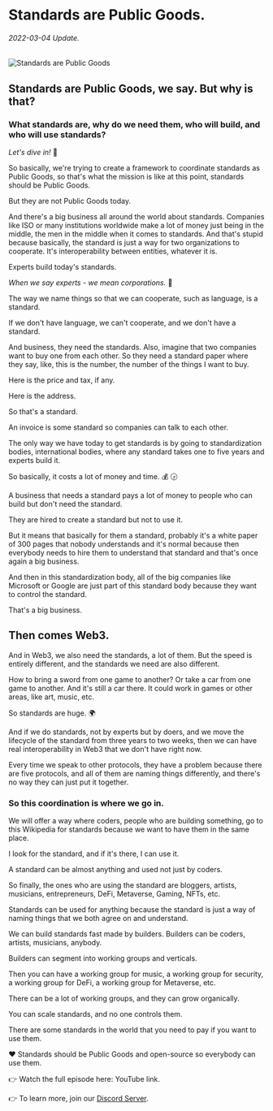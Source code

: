 # Standards are Public Goods.
###### 2022-03-04 Update.



![Standards are Public Goods](https://github.com/Unite-DAO/Documentation/blob/main/assets/Standards%20are%20Public%20Goods.jpeg)



## Standards are Public Goods, we say. But why is that? 

### What standards are, why do we need them, who will build, and who will use standards? 

*Let's dive in!* 🚀

So basically, we're trying to create a framework to coordinate standards as Public Goods, so that's what the mission is like at this point, standards should be Public Goods.

But they are not Public Goods today. 

And there's a big business all around the world about standards. 
Companies like ISO or many institutions worldwide make a lot of money just being in the middle, the men in the middle when it comes to standards. And that's stupid because basically, the standard is just a way for two organizations to cooperate. It's interoperability between entities, whatever it is.

Experts build today's standards. 

*When we say experts - we mean corporations.* 💼

The way we name things so that we can cooperate, such as language, is a standard.

If we don't have language, we can't cooperate, and we don't have a standard.

And business, they need the standards. Also, imagine that two companies want to buy one from each other. So they need a standard paper where they say, like, this is the number, the number of the things I want to buy.

Here is the price and tax, if any. 

Here is the address. 

So that's a standard. 

An invoice is some standard so companies can talk to each other. 

The only way we have today to get standards is by going to standardization bodies, international bodies, where any standard takes one to five years and experts build it. 

So basically, it costs a lot of money and time. 💰 🕞

A business that needs a standard pays a lot of money to people who can build but don't need the standard.

They are hired to create a standard but not to use it. 

But it means that basically for them a standard, probably it's a white paper of 300 pages that nobody understands and it's normal because then everybody needs to hire them to understand that standard and that's once again a big business. 

And then in this standardization body, all of the big companies like Microsoft or Google are just part of this standard body because they want to control the standard.

That's a big business. 

## Then comes Web3.

And in Web3, we also need the standards, a lot of them. 
But the speed is entirely different, and the standards we need are also different. 

How to bring a sword from one game to another?
Or take a car from one game to another. 
And it's still a car there. 
It could work in games or other areas, like art, music, etc.

So standards are huge. 🌍

And if we do standards, not by experts but by doers, and we move the lifecycle of the standard from three years to two weeks, then we can have real interoperability in Web3  that we don't have right now.

Every time we speak to other protocols, they have a problem because there are five protocols, and all of them are naming things differently, and there's no way they can just put it together.

### So this coordination is where we go in. 

We will offer a way where coders, people who are building something, go to this Wikipedia for standards because we want to have them in the same place. 

I look for the standard, and if it's there, I can use it.

A standard can be almost anything and used not just by coders.

So finally, the ones who are using the standard are bloggers, artists, musicians, entrepreneurs, DeFi, Metaverse, Gaming, NFTs, etc.

Standards can be used for anything because the standard is just a way of naming things that we both agree on and understand.

We can build standards fast made by builders. Builders can be coders, artists, musicians, anybody.

Builders can segment into working groups and verticals.

Then you can have a working group for music, a working group for security, a working group for DeFi, a working group for Metaverse, etc.

There can be a lot of working groups, and they can grow organically. 

You can scale standards, and no one controls them. 

There are some standards in the world that you need to pay if you want to use them.

❤️ Standards should be Public Goods and open-source so everybody can use them.



👉 Watch the full episode here: YouTube link.



👉 To learn more, join our [Discord Server](https://discord.gg/7RwPerFPe8).
